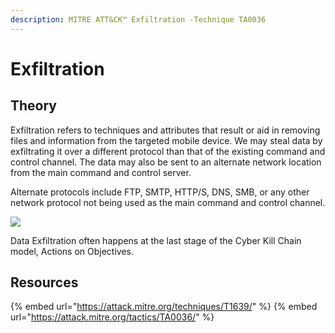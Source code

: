 ```yaml
---
description: MITRE ATT&CK™ Exfiltration -Technique TA0036
---
```

# Exfiltration

## Theory

Exfiltration refers to techniques and attributes that result or aid in removing files and information from the targeted mobile device. We may steal data by exfiltrating it over a different protocol than that of the existing command and control channel. The data may also be sent to an alternate network location from the main command and control server.

Alternate protocols include FTP, SMTP, HTTP/S, DNS, SMB, or any other network protocol not being used as the main command and control channel.  

![](https://hack-army.net/wp-content/uploads/2022/09/weaponization.png)

Data Exfiltration often happens at the last stage of the Cyber Kill Chain model, Actions on Objectives.

## Resources

{% embed url="https://attack.mitre.org/techniques/T1639/" %}
{% embed url="https://attack.mitre.org/tactics/TA0036/" %}
